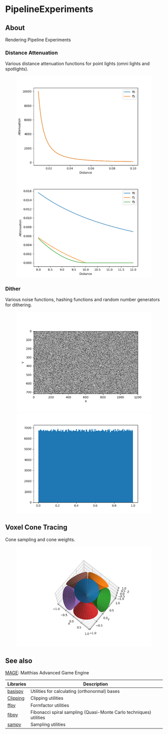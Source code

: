 # PipelineExperiments

## About
Rendering Pipeline Experiments

### Distance Attenuation
Various distance attenuation functions for point lights (omni lights and spotlights).

<p align="center">
<img src="res/distance_attenuation1.png" width="430">
<img src="res/distance_attenuation2.png" width="430">
</p>

### Dither
Various noise functions, hashing functions and random number generators for dithering.

<p align="center">
<img src="res/dither1.png" width="430">
<img src="res/dither2.png" width="430">
</p>

## Voxel Cone Tracing
Cone sampling and cone weights.

<p align="center">
<img src="res/vct1.png" width="430">
</p>


## See also

[MAGE](https://github.com/matt77hias/MAGE): Matthias Advanced Game Engine

| Libraries                                          | Description                                                        |
|----------------------------------------------------|--------------------------------------------------------------------|
| [basispy](https://github.com/matt77hias/basispy)   | Utilities for calculating (orthonormal) bases                      |
| [Clipping](https://github.com/matt77hias/Clipping) | Clipping utilities                                                 |
| [ffpy](https://github.com/matt77hias/ffpy)         | Formfactor utilities                                               |
| [fibpy](https://github.com/matt77hias/fibpy)       | Fibonacci spiral sampling (Quasi-Monte Carlo techniques) utilities |
| [sampy](https://github.com/matt77hias/sampy)       | Sampling utilities                                                 |
